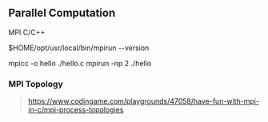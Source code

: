 ## Parallel Computation
MPI C/C++

$HOME/opt/usr/local/bin/mpirun --version




mpicc -o hello ./hello.c
mpirun -np 2 ./hello



### MPI Topology
> https://www.codingame.com/playgrounds/47058/have-fun-with-mpi-in-c/mpi-process-topologies